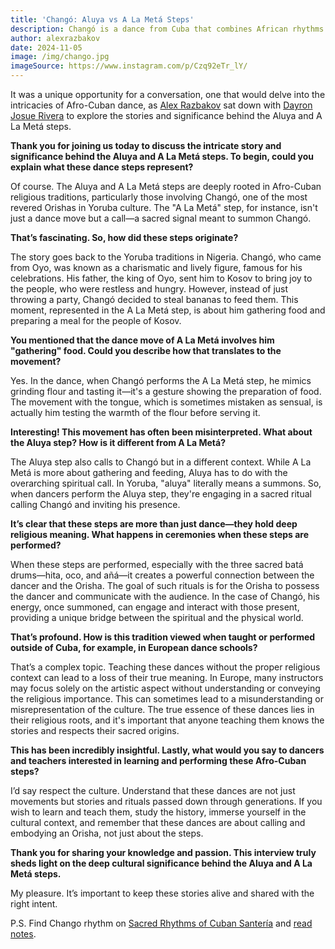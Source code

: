 ```yaml
---
title: 'Changó: Aluya vs A La Metá Steps'
description: Changó is a dance from Cuba that combines African rhythms with Spanish and Caribbean music. It's a lively dance that requires a lot of energy and movement.
author: alexrazbakov
date: 2024-11-05
image: /img/chango.jpg
imageSource: https://www.instagram.com/p/Czq92eTr_lY/
---
```


It was a unique opportunity for a conversation, one that would delve into the intricacies of Afro-Cuban dance, as [Alex Razbakov](https://wedance.vip/alexrazbakov) sat down with [Dayron Josue Rivera](https://wedance.vip/the_social_dancer) to explore the stories and significance behind the Aluya and A La Metá steps.

**Thank you for joining us today to discuss the intricate story and significance behind the Aluya and A La Metá steps. To begin, could you explain what these dance steps represent?**

Of course. The Aluya and A La Metá steps are deeply rooted in Afro-Cuban religious traditions, particularly those involving Changó, one of the most revered Orishas in Yoruba culture. The "A La Metá" step, for instance, isn't just a dance move but a call—a sacred signal meant to summon Changó.

**That’s fascinating. So, how did these steps originate?**

The story goes back to the Yoruba traditions in Nigeria. Changó, who came from Oyo, was known as a charismatic and lively figure, famous for his celebrations. His father, the king of Oyo, sent him to Kosov to bring joy to the people, who were restless and hungry. However, instead of just throwing a party, Changó decided to steal bananas to feed them. This moment, represented in the A La Metá step, is about him gathering food and preparing a meal for the people of Kosov.

**You mentioned that the dance move of A La Metá involves him "gathering" food. Could you describe how that translates to the movement?**

Yes. In the dance, when Changó performs the A La Metá step, he mimics grinding flour and tasting it—it's a gesture showing the preparation of food. The movement with the tongue, which is sometimes mistaken as sensual, is actually him testing the warmth of the flour before serving it.

**Interesting! This movement has often been misinterpreted. What about the Aluya step? How is it different from A La Metá?**

The Aluya step also calls to Changó but in a different context. While A La Metá is more about gathering and feeding, Aluya has to do with the overarching spiritual call. In Yoruba, "aluya" literally means a summons. So, when dancers perform the Aluya step, they're engaging in a sacred ritual calling Changó and inviting his presence.

**It’s clear that these steps are more than just dance—they hold deep religious meaning. What happens in ceremonies when these steps are performed?**

When these steps are performed, especially with the three sacred batá drums—hita, oco, and añá—it creates a powerful connection between the dancer and the Orisha. The goal of such rituals is for the Orisha to possess the dancer and communicate with the audience. In the case of Changó, his energy, once summoned, can engage and interact with those present, providing a unique bridge between the spiritual and the physical world.

**That’s profound. How is this tradition viewed when taught or performed outside of Cuba, for example, in European dance schools?**

That’s a complex topic. Teaching these dances without the proper religious context can lead to a loss of their true meaning. In Europe, many instructors may focus solely on the artistic aspect without understanding or conveying the religious importance. This can sometimes lead to a misunderstanding or misrepresentation of the culture. The true essence of these dances lies in their religious roots, and it's important that anyone teaching them knows the stories and respects their sacred origins.

**This has been incredibly insightful. Lastly, what would you say to dancers and teachers interested in learning and performing these Afro-Cuban steps?**

I’d say respect the culture. Understand that these dances are not just movements but stories and rituals passed down through generations. If you wish to learn and teach them, study the history, immerse yourself in the cultural context, and remember that these dances are about calling and embodying an Orisha, not just about the steps.

**Thank you for sharing your knowledge and passion. This interview truly sheds light on the deep cultural significance behind the Aluya and A La Metá steps.**

My pleasure. It’s important to keep these stories alive and shared with the right intent.

P.S. Find Chango rhythm on [Sacred Rhythms of Cuban Santería](https://open.spotify.com/album/1pNbVUqXfJBmS85tEcCcsK) and [read notes](https://folkways-media.si.edu/docs/folkways/artwork/SFW40419.pdf).
